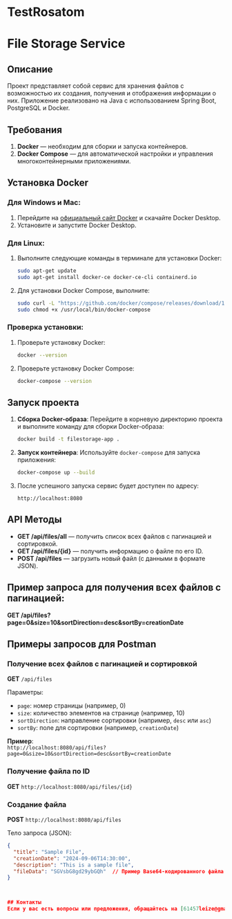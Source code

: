 # TestRosatom
# File Storage Service

## Описание
Проект представляет собой сервис для хранения файлов с возможностью их создания, получения и отображения информации о них. Приложение реализовано на Java с использованием Spring Boot, PostgreSQL и Docker.

## Требования
1. **Docker** — необходим для сборки и запуска контейнеров.
2. **Docker Compose** — для автоматической настройки и управления многоконтейнерными приложениями.

## Установка Docker

### Для Windows и Mac:
1. Перейдите на [официальный сайт Docker](https://www.docker.com/products/docker-desktop) и скачайте Docker Desktop.
2. Установите и запустите Docker Desktop.

### Для Linux:
1. Выполните следующие команды в терминале для установки Docker:
    ```bash
    sudo apt-get update
    sudo apt-get install docker-ce docker-ce-cli containerd.io
    ```
2. Для установки Docker Compose, выполните:
    ```bash
    sudo curl -L "https://github.com/docker/compose/releases/download/1.29.2/docker-compose-$(uname -s)-$(uname -m)" -o /usr/local/bin/docker-compose
    sudo chmod +x /usr/local/bin/docker-compose
    ```

### Проверка установки:
1. Проверьте установку Docker:
    ```bash
    docker --version
    ```
2. Проверьте установку Docker Compose:
    ```bash
    docker-compose --version
    ```

## Запуск проекта

1. **Сборка Docker-образа**:
    Перейдите в корневую директорию проекта и выполните команду для сборки Docker-образа:
    ```bash
    docker build -t filestorage-app .
    ```

2. **Запуск контейнера**:
    Используйте `docker-compose` для запуска приложения:
    ```bash
    docker-compose up --build
    ```

3. После успешного запуска сервис будет доступен по адресу:
    ```
    http://localhost:8080
    ```

## API Методы

- **GET /api/files/all** — получить список всех файлов с пагинацией и сортировкой.
- **GET /api/files/{id}** — получить информацию о файле по его ID.
- **POST /api/files** — загрузить новый файл (с данными в формате JSON).

## Пример запроса для получения всех файлов с пагинацией:
**GET /api/files?page=0&size=10&sortDirection=desc&sortBy=creationDate**

## Примеры запросов для Postman

### Получение всех файлов с пагинацией и сортировкой
**GET** `/api/files`

Параметры:
- `page`: номер страницы (например, 0)
- `size`: количество элементов на странице (например, 10)
- `sortDirection`: направление сортировки (например, `desc` или `asc`)
- `sortBy`: поле для сортировки (например, `creationDate`)

**Пример**:  
    ```
    http://localhost:8080/api/files?page=0&size=10&sortDirection=desc&sortBy=creationDate
    ```

### Получение файла по ID
**GET** `http://localhost:8080/api/files/{id}`


### Создание файла
**POST** `http://localhost:8080/api/files`

Тело запроса (JSON):
```json
{
  "title": "Sample File",
  "creationDate": "2024-09-06T14:30:00",
  "description": "This is a sample file",
  "fileData": "SGVsbG8gd29ybGQh"  // Пример Base64-кодированного файла
}



## Контакты
Если у вас есть вопросы или предложения, обращайтесь на [61457leize@gmail.com].
